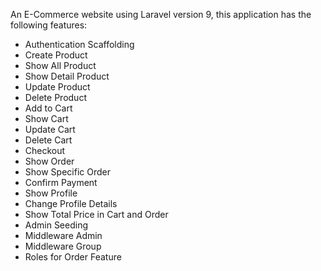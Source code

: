 
<p> An E-Commerce website using Laravel version 9, this application has the following features:</p>
<ul>
  <li>Authentication Scaffolding</li>
  <li>Create Product</li>
  <li>Show All Product</li>
  <li>Show Detail Product</li>
  <li>Update Product</li>
  <li>Delete Product</li>
  <li>Add to Cart</li>
  <li>Show Cart</li>
  <li>Update Cart</li>
  <li>Delete Cart</li>
  <li>Checkout</li>
  <li>Show Order</li>
  <li>Show Specific Order</li>
  <li>Confirm Payment</li>
  <li>Show Profile</li>
  <li>Change Profile Details</li>
  <li>Show Total Price in Cart and Order</li>
  <li>Admin Seeding</li>
  <li>Middleware Admin</li>
  <li>Middleware Group</li>
  <li>Roles for Order Feature</li>
</ul>
